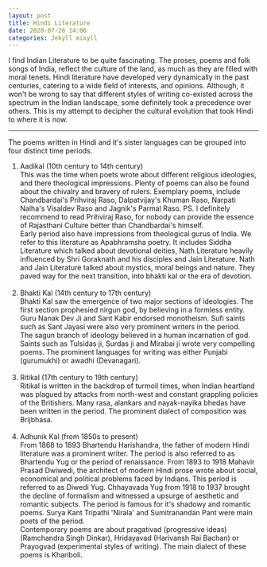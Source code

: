```yaml
---
layout: post
title: Hindi Literature
date: 2020-07-26 14:06
categories: Jekyll mixyll
---
```


I find Indian Literature to be quite fascinating. The proses, poems and folk songs of India, reflect the culture of the land, as much as they are filled with moral tenets. Hindi literature have developed very dynamically in the past centuries, catering to a wide field of interests, and opinions. Although, it won't be wrong to say that different styles of writing co-existed across the spectrum in the Indian landscape, some definitely took a precedence over others. This is my attempt to decipher the cultural evolution that took Hindi to where it is now.

<hr>
The poems written in Hindi and it's sister languages can be grouped into four distinct time periods.
<ol>
    <li> Aadikal (10th century to 14th century)</li>
    This was the time when poets wrote about different religious ideologies, and there theological impressions. Plenty of poems can also be found about the chivalry and bravery of rulers. Exemplary poems, include Chandbardai's Prihviraj Raso, Dalpatvijay's Khuman Raso, Narpati Nalha's Visaldev Raso and Jagnik's Parmal Raso. PS. I definitely recommend to read Prihviraj Raso, for nobody can provide the essence of Rajasthani Culture better than Chandbardai's himself.
    <br>
    Early period also have impressions from theological gurus of India. We refer to this literature as Apabhramsha poetry. It includes Siddha Literature which talked about devotional deities, Nath Literature heavily influenced by Shri Goraknath and his disciples and Jain Literature. Nath and Jain Literature talked about mystics, moral beings and nature. They paved way for the next transition, into bhakti kal or the era of devotion.
    <br><br>
    <li> Bhakti Kal (14th century to 17th century)</li>
    Bhakti Kal saw the emergence of two major sections of ideologies. The first section prophesied nirgun god, by believing in a formless entity. Guru Nanak Dev Ji and Sant Kabir endorsed monotheism. Sufi saints such as Sant Jayasi were also very prominent writers in the period.
    <br>
    The sagun branch of ideology believed in a human incarnation of god. Saints such as Tulsidas ji, Surdas ji and Mirabai ji wrote very compelling poems. The prominent languages for writing was either Punjabi (gurumukhi) or awadhi (Devanagari).
    <br><br>
    <li> Ritikal (17th century to 19th century)</li>
    Ritikal is written in the backdrop of turmoil times, when Indian heartland was plagued by attacks from north-west and constant grappling policies of the Britishers. Many rasa, alankars and nayak-nayika bhedas have been written in the period. The prominent dialect of composition was Brijbhasa.
    <br><br>
    <li> Adhunik Kal (from 1850s to present) </li>
    From 1868 to 1893 Bhartendu Harishandra, the father of modern Hindi literature was a prominent writer. The period is also referred to as Bhartendu Yug or the period of renaissance. From 1893 to 1918 Mahavir Prasad Dwiwedi, the architect of modern Hindi prose wrote about social, economical and political problems faced by Indians. This period is referred to as Diwedi Yug. Chhayavada Yug from 1918 to 1937 brought the decline of formalism and witnessed a upsurge of aesthetic and romantic subjects. The period is famous for it's shadowy and romantic poems. Surya Kant Tripathi 'Nirala' and Sumitranandan Pant were main poets of the period.
    <br>
    Contemporary poems are about pragativad (progressive ideas) (Ramchandra Singh Dinkar), Hridayavad (Harivansh Rai Bachan) or Prayogvad (experimental styles of writing). The main dialect of these poems is Khariboli.
</ol>

